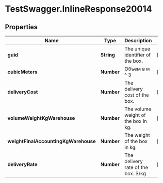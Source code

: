 # TestSwagger.InlineResponse20014

## Properties

Name | Type | Description | Notes
------------ | ------------- | ------------- | -------------
**guid** | **String** | The unique identifier of the box. | [optional] 
**cubicMeters** | **Number** | Объем в м ^ 3 | [optional] 
**deliveryCost** | **Number** | The delivery cost of the box. | [optional] 
**volumeWeightKgWarehouse** | **Number** | The volume weight of the box in kg. | [optional] 
**weightFinalAccountingKgWarehouse** | **Number** | The weight of the box in kg. | [optional] 
**deliveryRate** | **Number** | The delivery rate of the box. $/kg | [optional] 


